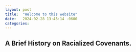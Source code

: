 ```yaml
---
layout: post
title:  "Welcome to this website"
date:   2024-02-28 13:45:14 -0600
categories: 
---
```



A Brief History on Racialized Covenants.
---
